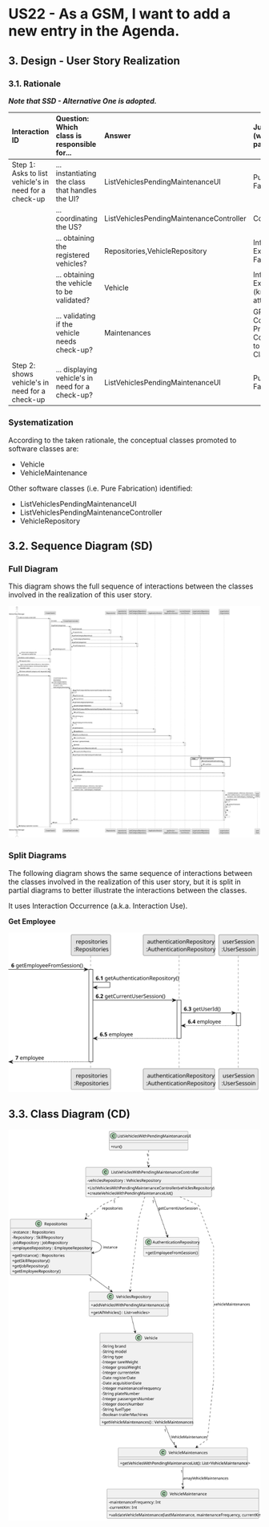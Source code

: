 # US22 - As a GSM, I want to add a new entry in the Agenda.

## 3. Design - User Story Realization 

### 3.1. Rationale

_**Note that SSD - Alternative One is adopted.**_

| Interaction ID                                        | Question: Which class is responsible for...      | Answer                                   | Justification (with patterns)                                     |
|:------------------------------------------------------|:-------------------------------------------------|:-----------------------------------------|:------------------------------------------------------------------|
| Step 1: Asks to list vehicle's in need for a check-up | ... instantiating the class that handles the UI? | ListVehiclesPendingMaintenanceUI         | Pure Fabrication                                                  |
|                                                       | ... coordinating the US?                         | ListVehiclesPendingMaintenanceController | Controller                                                        |
|                                                       | ... obtaining the registered vehicles?           | Repositories,VehicleRepository           | Information Expert, Pure Fabrication                              |
|                                                       | ... obtaining the vehicle to be validated?       | Vehicle                                  | Information Expert (knows all its attributes)                     |
|                                                       | ... validating if the vehicle needs check-up?    | Maintenances                             | GRASP, Low Coupling, Promotion of Collections to Software Classes |
| Step 2: shows vehicle's in need for a check-up        | ... displaying vehicle's in need for a check-up? | ListVehiclesPendingMaintenanceUI         | Pure Fabrication                                                  |

### Systematization ##

According to the taken rationale, the conceptual classes promoted to software classes are: 

* Vehicle
* VehicleMaintenance

Other software classes (i.e. Pure Fabrication) identified: 

* ListVehiclesPendingMaintenanceUI  
* ListVehiclesPendingMaintenanceController
* VehicleRepository


## 3.2. Sequence Diagram (SD)


### Full Diagram

This diagram shows the full sequence of interactions between the classes involved in the realization of this user story.

![Sequence Diagram - Full](svg/us08-sequence-diagram-full.svg)

### Split Diagrams

The following diagram shows the same sequence of interactions between the classes involved in the realization of this user story, but it is split in partial diagrams to better illustrate the interactions between the classes.

It uses Interaction Occurrence (a.k.a. Interaction Use).

**Get Employee**

![Sequence Diagram - Partial - Get Employee](svg/us08-sequence-diagram-partial-get-employee.svg)

## 3.3. Class Diagram (CD)

![Class Diagram](svg/us08-class-diagram.svg)